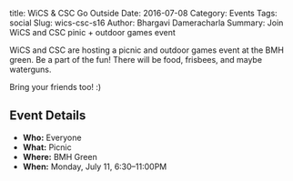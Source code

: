 title: WiCS & CSC Go Outside
Date: 2016-07-08
Category: Events
Tags: social
Slug: wics-csc-s16
Author: Bhargavi Dameracharla
Summary: Join WiCS and CSC pinic + outdoor games event

WiCS and CSC are hosting a picnic and outdoor games event at the BMH green.
Be a part of the fun! There will be food, frisbees, and maybe waterguns.

Bring your friends too! :)

## Event Details ##

+ **Who:** Everyone
+ **What:** Picnic
+ **Where:** BMH Green
+ **When:** Monday, July 11, 6:30&ndash;11:00PM
